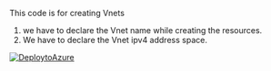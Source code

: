 This code is for creating Vnets 
1. we have to declare the Vnet name while creating the resources. 
2. We have to declare the Vnet ipv4 address space. 


[![DeploytoAzure](https://aka.ms/deploytoazurebutton)](https://portal.azure.com/#create/Microsoft.Template/uri/https%3A%2F%2Fraw.githubusercontent.com%2Fprnz13%2FVG-Test%2Fmain%2FCreate%2520a%2520Vnet%2Fvnet1.json)





